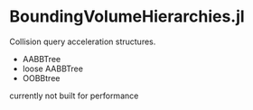 # BoundingVolumeHierarchies.jl
Collision query acceleration structures.
* AABBTree
* loose AABBTree
* OOBBtree


currently not built for performance

